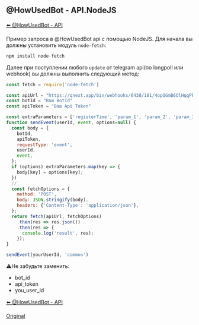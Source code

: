 ## @HowUsedBot - API.NodeJS

[⬅️ @HowUsedBot - API](/docs-test/howusedbot/api)



Пример запроса в @HowUsedBot api с помощью NodeJS. Для начала вы должны установить модуль `node-fetch`:
```js 
npm install node-fetch
```

Далее при поступлении любого `update` от telegram api(по longpoll или webhook) вы должны выполнить следующий метод:
```js 
const fetch = require('node-fetch')

const apiUrl = "https://qnext.app/bin/webhooks/6438/181/4opQGmB6OlHqqPRM";
const botId = "Ваш BotId"
const apiToken = "Ваш Api Token"

const extraParameters = ['registerTime', 'param_1', 'param_2', 'param_3'];
function sendEvent(userId, event, options=null) {
  const body = {
    botId,
    apiToken,
    requestType: 'event',
    userId,
    event,
  };
  if (options) extraParameters.map(key => {
    body[key] = options[key];
  })
  //
  const fetchOptions = {
    method: 'POST',
    body: JSON.stringify(body),
    headers: {'Content-Type': 'application/json'},
  };
  return fetch(apiUrl, fetchOptions)
    .then(res => res.json())
    .then(res => {
      console.log('result', res);
    });
}

sendEvent(yourUserId, 'common')
```



⚠️Не забудьте заменить:
* bot_id
* api_token
* you_user_id



[⬅️ @HowUsedBot - API](/docs-test/howusedbot/api)
  
[Original](https://telegra.ph/HowUsedBot-Api-Nodejs-03-10)
